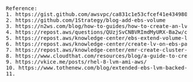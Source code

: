 <pre>
  Reference:
  1. https://gist.github.com/awsvpc/ca831c1e53cfcef41e43498005ee6b7e 
  2. https://github.com/1Strategy/blog-add-ebs-volume
  3. https://n2ws.com/blog/how-to-guides/how-to-create-an-lvm-volume-on-aws
  4. https://repost.aws/questions/QUzjSvCNBVRImdMyURX-Ba2w/creating-an-ami-image-with-lvm2-defined-physical-volumes-logical-volumes-volume-groups-and-filesystems
  5. https://repost.aws/knowledge-center/ebs-extend-volume-lvm-partitions
  6. https://repost.aws/knowledge-center/create-lv-on-ebs-partition
  7. https://repost.aws/knowledge-center/emr-create-cluster-with-ebs-encryption
  8. https://www.cloudthat.com/resources/blog/a-guide-to-creating-lvm-logical-volumes-on-aws-ebs-and-resizing-them
  9. https://vkice.me/posts/rhel-8-lvm-ami-aws/ 
  10. https://www.tothenew.com/blog/extended-ebs-lvm-backed-volume-on-ec2/
  11. 
</pre>
